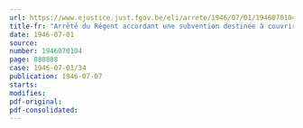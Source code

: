 ```yaml
---
url: https://www.ejustice.just.fgov.be/eli/arrete/1946/07/01/1946070104/justel
title-fr: "Arrêté du Régent accordant une subvention destinée à couvrir la différence entre le prix de revient des semences de céréales et le prix des céréales ordinaires auquel ces céréales ont été cédées aux industries de transformation"
date: 1946-07-01
source:
number: 1946070104
page: 888888
case: 1946-07-01/34
publication: 1946-07-07
starts:
modifies:
pdf-original:
pdf-consolidated:
---
```


